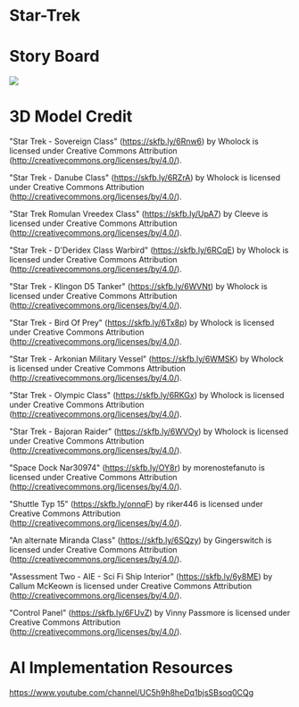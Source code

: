 # Star-Trek

# Story Board

![](https://github.com/SeanLynch1/Star-Trek/blob/main/Images/StartTrek2.png)


# 3D Model Credit
"Star Trek - Sovereign Class" (https://skfb.ly/6Rnw6) by Wholock is licensed under Creative Commons Attribution (http://creativecommons.org/licenses/by/4.0/).

"Star Trek - Danube Class" (https://skfb.ly/6RZrA) by Wholock is licensed under Creative Commons Attribution (http://creativecommons.org/licenses/by/4.0/).

"Star Trek Romulan Vreedex Class" (https://skfb.ly/UpA7) by Cleeve is licensed under Creative Commons Attribution (http://creativecommons.org/licenses/by/4.0/).

"Star Trek - D'Deridex Class Warbird" (https://skfb.ly/6RCqE) by Wholock is licensed under Creative Commons Attribution (http://creativecommons.org/licenses/by/4.0/).

"Star Trek - Klingon D5 Tanker" (https://skfb.ly/6WVNt) by Wholock is licensed under Creative Commons Attribution (http://creativecommons.org/licenses/by/4.0/).

"Star Trek - Bird Of Prey" (https://skfb.ly/6Tx8p) by Wholock is licensed under Creative Commons Attribution (http://creativecommons.org/licenses/by/4.0/).

"Star Trek - Arkonian Military Vessel" (https://skfb.ly/6WMSK) by Wholock is licensed under Creative Commons Attribution (http://creativecommons.org/licenses/by/4.0/).

"Star Trek - Olympic Class" (https://skfb.ly/6RKGx) by Wholock is licensed under Creative Commons Attribution (http://creativecommons.org/licenses/by/4.0/).

"Star Trek - Bajoran Raider" (https://skfb.ly/6WVOy) by Wholock is licensed under Creative Commons Attribution (http://creativecommons.org/licenses/by/4.0/).

"Space Dock Nar30974" (https://skfb.ly/OY8r) by morenostefanuto is licensed under Creative Commons Attribution (http://creativecommons.org/licenses/by/4.0/).

"Shuttle Typ 15" (https://skfb.ly/onnqF) by riker446 is licensed under Creative Commons Attribution (http://creativecommons.org/licenses/by/4.0/).

"An alternate Miranda Class" (https://skfb.ly/6SQzy) by Gingerswitch is licensed under Creative Commons Attribution (http://creativecommons.org/licenses/by/4.0/).

"Assessment Two - AIE - Sci Fi Ship Interior" (https://skfb.ly/6y8ME) by Callum McKeown is licensed under Creative Commons Attribution (http://creativecommons.org/licenses/by/4.0/).

"Control Panel" (https://skfb.ly/6FUvZ) by Vinny Passmore is licensed under Creative Commons Attribution (http://creativecommons.org/licenses/by/4.0/).

# AI Implementation Resources

https://www.youtube.com/channel/UC5h9h8heDq1bjsSBsoq0CQg

